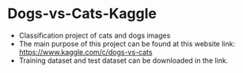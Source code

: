 # Dogs-vs-Cats-Kaggle
* Classification project of cats and dogs images
* The main purpose of this project can be found at this website link: https://www.kaggle.com/c/dogs-vs-cats
* Training dataset and test dataset can be downloaded in the link.
